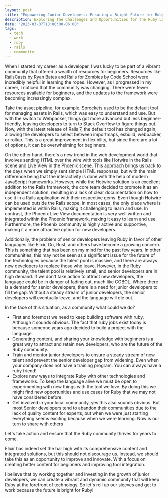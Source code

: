 ```yaml
---
layout: post
title: "Empowering Junior Developers: Ensuring a Bright Future for Ruby"
description: Exploring the Challenges and Opportunities for the Ruby Language and Community
date: "2023-03-07T18:00:00-06:00"
tags:
  - tech
  - work
  - ruby
  - rails
  - community
---
```


When I started my career as a developer, I was lucky to be part of a vibrant community that offered a wealth of resources for beginners. Resources like RailsCasts by Ryan Bates and Rails for Zombies by Code School were incredibly helpful in learning the ropes. However, as I progressed in my career, I noticed that the community was changing. There were fewer resources available for beginners, and the updates to the framework were becoming increasingly complex.

Take the asset pipeline, for example. Sprockets used to be the default tool for managing assets in Rails, which was easy to understand and use. But with the switch to Webpacker, things got more advanced but less beginner-friendly, leaving developers to turn to Stack Overflow to figure things out. Now, with the latest release of Rails 7, the default tool has changed again, allowing the developers to select between importmaps, esbuild, webpacker, or rollup. This is a great improvement in flexibility, but since there are a lot of options, it can be overwhelming for beginners.

On the other hand, there's a new trend in the web development world that involves sending HTML over the wire with tools like Hotwire in the Rails scene and Live View in the Phoenix scene. This approach brings us back to the days when we simply sent simple HTML responses, but with the main difference being that the interactivity is done with the help of modern JavaScript frameworks. However, while the Hotwire solution is an excellent addition to the Rails framework, the core team decided to promote it as an independent solution, resulting in a lack of clear documentation on how to use it in a Rails application with their respective gems. Even though Hotwire can be used outside the Rails scope, in most cases, the only place where is implemented is within Rails, making it challenging to learn and use. In contrast, the Phoenix Live View documentation is very well written and integrated within the Phoenix framework, making it easy to learn and use. Furthermore, the Phoenix community is highly active and supportive, making it a more attractive option for new developers.

Additionally, the problem of senior developers leaving Ruby in favor of other languages like Elixir, Go, Rust, and others have become a growing concern. This is something that has been on my mind for the past few years. In other communities, this may not be seen as a significant issue for the future of the technologies because the talent pool is massive, and there are always new developers to replace those who leave. However, in the Ruby community, the talent pool is relatively small, and senior developers are in high demand. If we don't take action to attract new developers, the language could be in danger of fading out, much like COBOL. Where there is a demand for senior developers, there is a need for junior developers to fill the gap. Without a steady stream of junior developers, the senior developers will eventually leave, and the language will die out. 

In the face of this situation, as a community what could we do?

- First and foremost we need to keep building software with ruby. Although it sounds obvious. The fact that ruby jobs exist today is because someone years ago decided to build a project with the language. 
- Generating content, and sharing your knowledge with beginners is a great way to attract and retain new developers, who are the future of the Ruby community. 
- Train and mentor junior developers to ensure a steady stream of new talent and prevent the senior developer gap from widening. Even when your company does not have a training program. You can always have a ruby friend!
-  Explore new ways to integrate Ruby with other technologies and frameworks. To keep the language alive we must be open to experimenting with new things with the tool we love. By doing this we might find new opportunities and use cases for Ruby that we may not have considered before.
- Get involved in your local community, yes this also sounds obvious. But most Senior developers tend to abandon their communities due to the lack of quality content for experts, but when we were just starting everything seems exciting because when we were learning. Now is our turn to share with others

Let's take action and ensure that the Ruby community thrives for years to come.

Elixir has indeed set the bar high with its comprehensive content and integrated solutions, but this should not discourage us. Instead, we should take this as an opportunity to improve and innovate. With a focus on creating better content for beginners and improving tool integration. 

I believe that by working together and investing in the growth of junior developers, we can create a vibrant and dynamic community that will keep Ruby at the forefront of technology. So let's roll up our sleeves and get to work because the future is bright for Ruby!